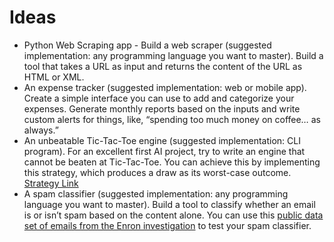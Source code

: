 # Ideas
* Python Web Scraping app - Build a web scraper (suggested implementation: any programming language you want to master). Build a tool that takes a URL as input and returns the content of the URL as HTML or XML.
* An expense tracker (suggested implementation: web or mobile app). Create a simple interface you can use to add and categorize your expenses. Generate monthly reports based on the inputs and write custom alerts for things, like, “spending too much money on coffee… as always.”
* An unbeatable Tic-Tac-Toe engine (suggested implementation: CLI program). For an excellent first AI project, try to write an engine that cannot be beaten at Tic-Tac-Toe. You can achieve this by implementing this strategy, which produces a draw as its worst-case outcome. [Strategy Link](https://en.wikipedia.org/wiki/Tic-tac-toe#Strategy)
* A spam classifier (suggested implementation: any programming language you want to master). Build a tool to classify whether an email is or isn’t spam based on the content alone. You can use this [public data set of emails from the Enron investigation](https://www.kaggle.com/wcukierski/enron-email-dataset) to test your spam classifier.

